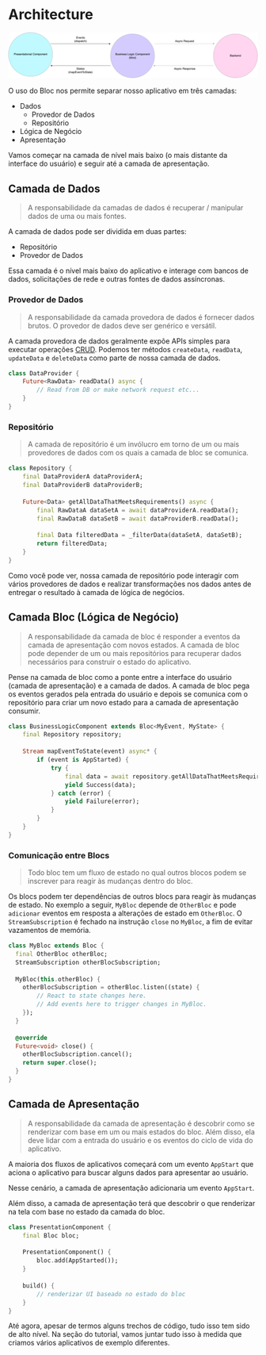 # Architecture

![Bloc Architecture](../assets/bloc_architecture.png)

O uso do Bloc nos permite separar nosso aplicativo em três camadas:

- Dados
  - Provedor de Dados
  - Repositório
- Lógica de Negócio
- Apresentação

Vamos começar na camada de nível mais baixo (o mais distante da interface do usuário) e seguir até a camada de apresentação.

## Camada de Dados

> A responsabilidade da camadas de dados é recuperar / manipular dados de uma ou mais fontes.

A camada de dados pode ser dividida em duas partes:

- Repositório
- Provedor de Dados

Essa camada é o nível mais baixo do aplicativo e interage com bancos de dados, solicitações de rede e outras fontes de dados assíncronas.

### Provedor de Dados

> A responsabilidade da camada provedora de dados é fornecer dados brutos. O provedor de dados deve ser genérico e versátil.

A camada provedora de dados geralmente expõe APIs simples para executar operações [CRUD](https://en.wikipedia.org/wiki/Create,_read,_update_and_delete).
Podemos ter métodos `createData`, `readData`, `updateData` e `deleteData` como parte de nossa camada de dados.

```dart
class DataProvider {
    Future<RawData> readData() async {
        // Read from DB or make network request etc...
    }
}
```

### Repositório

> A camada de repositório é um invólucro em torno de um ou mais provedores de dados com os quais a camada de bloc se comunica.

```dart
class Repository {
    final DataProviderA dataProviderA;
    final DataProviderB dataProviderB;

    Future<Data> getAllDataThatMeetsRequirements() async {
        final RawDataA dataSetA = await dataProviderA.readData();
        final RawDataB dataSetB = await dataProviderB.readData();

        final Data filteredData = _filterData(dataSetA, dataSetB);
        return filteredData;
    }
}
```

Como você pode ver, nossa camada de repositório pode interagir com vários provedores de dados e realizar transformações nos dados antes de entregar o resultado à camada de lógica de negócios.

## Camada Bloc (Lógica de Negócio)

> A responsabilidade da camada de bloc é responder a eventos da camada de apresentação com novos estados. A camada de bloc pode depender de um ou mais repositórios para recuperar dados necessários para construir o estado do aplicativo.

Pense na camada de bloc como a ponte entre a interface do usuário (camada de apresentação) e a camada de dados. A camada de bloc pega os eventos gerados pela entrada do usuário e depois se comunica com o repositório para criar um novo estado para a camada de apresentação consumir.

```dart
class BusinessLogicComponent extends Bloc<MyEvent, MyState> {
    final Repository repository;

    Stream mapEventToState(event) async* {
        if (event is AppStarted) {
            try {
                final data = await repository.getAllDataThatMeetsRequirements();
                yield Success(data);
            } catch (error) {
                yield Failure(error);
            }
        }
    }
}
```

### Comunicação entre Blocs

> Todo bloc tem um fluxo de estado no qual outros blocos podem se inscrever para reagir às mudanças dentro do bloc.

Os blocs podem ter dependências de outros blocs para reagir às mudanças de estado. No exemplo a seguir, `MyBloc` depende de `OtherBloc` e pode `adicionar` eventos em resposta a alterações de estado em `OtherBloc`. O `StreamSubscription` é fechado na instrução `close` no `MyBloc`, a fim de evitar vazamentos de memória.

```dart
class MyBloc extends Bloc {
  final OtherBloc otherBloc;
  StreamSubscription otherBlocSubscription;

  MyBloc(this.otherBloc) {
    otherBlocSubscription = otherBloc.listen((state) {
        // React to state changes here.
        // Add events here to trigger changes in MyBloc.
    });
  }

  @override
  Future<void> close() {
    otherBlocSubscription.cancel();
    return super.close();
  }
}
```

## Camada de Apresentação

> A responsabilidade da camada de apresentação é descobrir como se renderizar com base em um ou mais estados do bloc. Além disso, ela deve lidar com a entrada do usuário e os eventos do ciclo de vida do aplicativo.

A maioria dos fluxos de aplicativos começará com um evento `AppStart` que aciona o aplicativo para buscar alguns dados para apresentar ao usuário.

Nesse cenário, a camada de apresentação adicionaria um evento `AppStart`.

Além disso, a camada de apresentação terá que descobrir o que renderizar na tela com base no estado da camada do bloc.

```dart
class PresentationComponent {
    final Bloc bloc;

    PresentationComponent() {
        bloc.add(AppStarted());
    }

    build() {
        // renderizar UI baseado no estado do bloc
    }
}
```

Até agora, apesar de termos alguns trechos de código, tudo isso tem sido de alto nível. Na seção do tutorial, vamos juntar tudo isso à medida que criamos vários aplicativos de exemplo diferentes.
